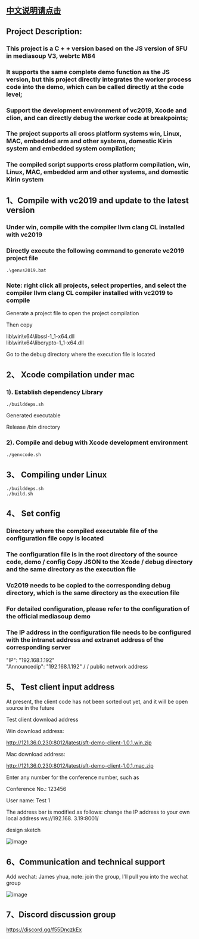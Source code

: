 
## [中文说明请点击](https://github.com/yanhua133/mediasoup-sfu-cpp/blob/main/README.cn.md)
##  Project Description:

###  This project is a C + + version based on the JS version of SFU in mediasoup V3, webrtc M84

###  It supports the same complete demo function as the JS version, but this project directly integrates the worker process code into the demo, which can be called directly at the code level;

###  Support the development environment of vc2019, Xcode and clion, and can directly debug the worker code at breakpoints;

###  The project supports all cross platform systems win, Linux, MAC, embedded arm and other systems, domestic Kirin system and embedded system compilation;

###  The compiled script supports cross platform compilation, win, Linux, MAC, embedded arm and other systems, and domestic Kirin system


##  1、Compile with vc2019 and update to the latest version

###  Under win, compile with the compiler llvm clang CL installed with vc2019

###  Directly execute the following command to generate vc2019 project file


```
.\genvs2019.bat
```
###  Note: right click all projects, select properties, and select the compiler llvm clang CL compiler installed with vc2019 to compile


Generate a project file to open the project compilation

Then copy   

lib\win\x64\libssl-1_1-x64.dll  
lib\win\x64\libcrypto-1_1-x64.dll

Go to the debug directory where the execution file is located



##  2、 Xcode compilation under mac


###  1). Establish dependency Library

```
./builddeps.sh
```
Generated executable

Release /bin directory

###  2). Compile and debug with Xcode development environment

```
./genxcode.sh
```

##  3、 Compiling under Linux

```
./builddeps.sh
./build.sh
```


##  4、 Set config

###  Directory where the compiled executable file of the configuration file copy is located

###  The configuration file is in the root directory of the source code, demo / config Copy JSON to the Xcode / debug directory and the same directory as the execution file

###  Vc2019 needs to be copied to the corresponding debug directory, which is the same directory as the execution file

###  For detailed configuration, please refer to the configuration of the official mediasoup demo

###  The IP address in the configuration file needs to be configured with the intranet address and extranet address of the corresponding server

"IP": "192.168.1.192"  
"Announcedip": "192.168.1.192" / / public network address



##  5、 Test client input address

At present, the client code has not been sorted out yet, and it will be open source in the future

Test client download address

Win download address:

<http://121.36.0.230:8012/latest/sft-demo-client-1.0.1.win.zip>

Mac download address:

<http://121.36.0.230:8012/latest/sft-demo-client-1.0.1.mac.zip>

Enter any number for the conference number, such as

Conference No.: 123456

User name: Test 1

The address bar is modified as follows: change the IP address to your own local address
ws://192.168. 3.19:8001/

design sketch

![image]( https://raw.githubusercontent.com/yanhua133/mediasoup-sfu-cpp/main/demo.jpg )


##  6、Communication and technical support

Add wechat: James yhua, note: join the group, I'll pull you into the wechat group

![image](https://github.com/yanhua133/mediasoup-sfu-cpp/blob/main/zuozhe.jpeg?raw=true)

## 7、Discord discussion group

<https://discord.gg/f55DnczkEx>